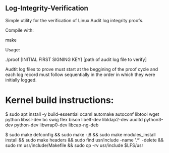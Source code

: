## Log-Integrity-Verification

Simple utility for the verification of Linux Audit log integrity proofs.

Compile with:
  
   make

Usage:
  
  ./proof [INITIAL FIRST SIGNING KEY] [path of audit log file to verify]

Audtit log files to prove must start at the beggining of the proof cycle and each log record must follow sequentially in the order in which they were initially logged.

# Kernel build instructions:

$ sudo apt install -y build-essential ocaml automake autoconf libtool wget python libssl-dev bc swig flex bison libelf-dev libldap2-dev auditd python3-dev python-dev libwrap0-dev libcap-ng-deb

$ sudo make defconfig && sudo make -j8 && sudo make modules_install install && sudo make headers && sudo find usr/include -name '.*' -delete && sudo rm usr/include/Makefile && sudo cp -rv usr/include $LFS/usr

